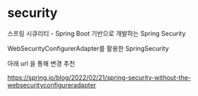 # security
스프링 시큐리티 - Spring Boot 기반으로 개발하는 Spring Security

WebSecurityConfigurerAdapter를 활용한 SpringSecurity 

아래 url 을 통해 변경 추천

https://spring.io/blog/2022/02/21/spring-security-without-the-websecurityconfigureradapter
